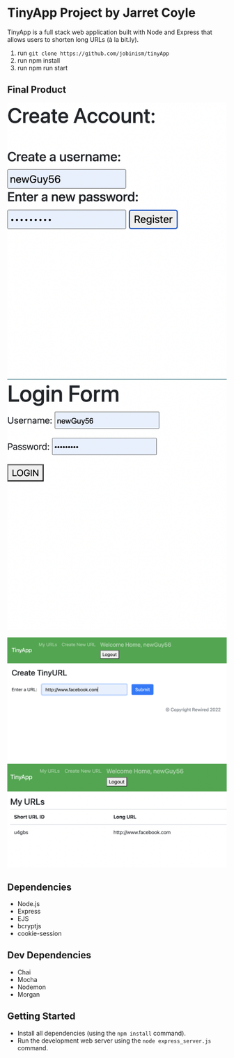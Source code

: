 # TinyApp Project by Jarret Coyle

TinyApp is a full stack web application built with Node and Express that allows users to shorten long URLs (à la bit.ly).

1. run `git clone https://github.com/jobinism/tinyApp`
2. run npm install
3. run npm run start

## Final Product

!["screenshot of Register Page"](https://github.com/jobinism/tinyApp/blob/main/docs/Screen%20Shot%202022-09-21%20at%208.21.20%20PM.png)
!["screenshot of Login Page"](https://github.com/jobinism/tinyApp/blob/main/docs/Screen%20Shot%202022-09-21%20at%208.20.53%20PM.png)

!["screenshot of Create a URL"](https://github.com/jobinism/tinyApp/blob/main/docs/Screen%20Shot%202022-09-21%20at%208.21.44%20PM.png)
!["screenshot of My URLs"](https://github.com/jobinism/tinyApp/blob/main/docs/Screen%20Shot%202022-09-21%20at%208.21.55%20PM.png)

## Dependencies

- Node.js
- Express
- EJS
- bcryptjs
- cookie-session

## Dev Dependencies
- Chai
- Mocha
- Nodemon
- Morgan


## Getting Started

- Install all dependencies (using the `npm install` command).
- Run the development web server using the `node express_server.js` command.